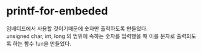 # printf-for-embeded

임베디드에서 사용할 것이기때문에 숫자만 출력하도록 만들었다.\
unsigned char, int, long 의 범위에 속하는 숫자를 입력했을 때 이를 문자로 출력되도록 하는 함수 fun을 만들었다.
